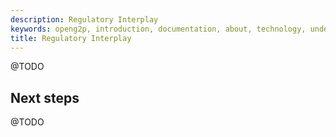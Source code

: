 ```yaml
---
description: Regulatory Interplay
keywords: openg2p, introduction, documentation, about, technology, understanding, regulations
title: Regulatory Interplay
---
```


@TODO

## Next steps

@TODO
